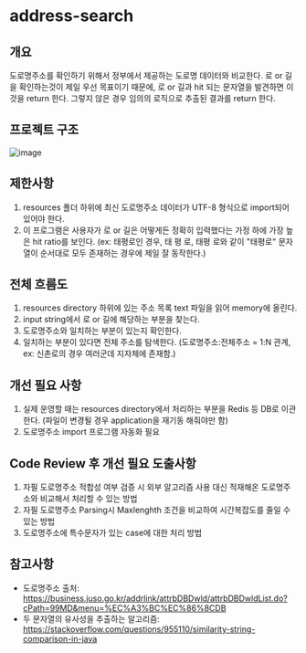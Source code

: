 # address-search

## 개요
도로명주소를 확인하기 위해서 정부에서 제공하는 도로명 데이터와 비교한다.
로 or 길을 확인하는것이 제일 우선 목표이기 때문에, 로 or 길과 hit 되는 문자열을 발견하면 이 것을 return 한다.
그렇지 않은 경우 임의의 로직으로 추출된 결과를 return 한다.

## 프로젝트 구조
![image](https://user-images.githubusercontent.com/44944612/209044227-ad99e95f-1bce-4477-9465-239cf74a3721.png)

## 제한사항
1. resources 폴더 하위에 최신 도로명주소 데이터가 UTF-8 형식으로 import되어 있어야 한다.
2. 이 프로그램은 사용자가 로 or 길은 어떻게든 정확히 입력했다는 가정 하에 가장 높은 hit ratio를 보인다.
(ex: 태평로인 경우, 태 평 로, 태평 로와 같이 "태평로" 문자열이 순서대로 모두 존재하는 경우에 제일 잘 동작한다.)

## 전체 흐름도 
1. resources directory 하위에 있는 주소 목록 text 파일을 읽어 memory에 올린다.
2. input string에서 로 or 길에 해당하는 부분을 찾는다.
3. 도로명주소와 일치하는 부분이 있는지 확인한다.
4. 일치하는 부분이 있다면 전체 주소를 탐색한다. (도로명주소:전체주소 = 1:N 관계, ex: 신촌로의 경우 여러군데 지자체에 존재함.)

## 개선 필요 사항
1. 실제 운영할 때는 resources directory에서 처리하는 부분을 Redis 등 DB로 이관한다. (파일이 변경될 경우 application을 재기동 해줘야만 함)
2. 도로명주소 import 프로그램 자동화 필요

## Code Review 후 개선 필요 도출사항
1. 자필 도로명주소 적합성 여부 검증 시 외부 알고리즘 사용 대신 적재해온 도로명주소와 비교해서 처리할 수 있는 방법
2. 자필 도로명주소 Parsing시 Maxlenghth 조건을 비교하여 시간복잡도를 줄일 수 있는 방법
3. 도로명주소에 특수문자가 있는 case에 대한 처리 방법

## 참고사항
* 도로명주소 출처: https://business.juso.go.kr/addrlink/attrbDBDwld/attrbDBDwldList.do?cPath=99MD&menu=%EC%A3%BC%EC%86%8CDB
* 두 문자열의 유사성을 추출하는 알고리즘: https://stackoverflow.com/questions/955110/similarity-string-comparison-in-java
